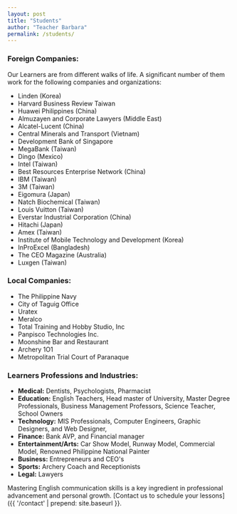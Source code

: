 ```yaml
---
layout: post
title: "Students"
author: "Teacher Barbara"
permalink: /students/
---
```



### Foreign Companies:

Our Learners are from different walks of life. A significant number of them work for the following companies and organizations:

- Linden (Korea)
- Harvard Business Review Taiwan
- Huawei Philippines (China)
- Almuzayen and Corporate Lawyers (Middle East)
- Alcatel-Lucent (China)
- Central Minerals and Transport (Vietnam)
- Development Bank of Singapore
- MegaBank (Taiwan)
- Dingo (Mexico)
- Intel (Taiwan)
- Best Resources Enterprise Network (China)
- IBM (Taiwan)
- 3M (Taiwan)
- Eigomura (Japan)
- Natch Biochemical (Taiwan)
- Louis Vuitton (Taiwan) 
- Everstar Industrial Corporation (China)
- Hitachi (Japan)
- Amex (Taiwan)
- Institute of Mobile Technology and Development (Korea)
- InProExcel (Bangladesh)
- The CEO Magazine (Australia)
- Luxgen (Taiwan) 


### Local Companies:

- The Philippine Navy
- City of Taguig Office
- Uratex
- Meralco
- Total Training and Hobby Studio, Inc
- Panpisco Technologies Inc.
- Moonshine Bar and Restaurant
- Archery 1O1
- Metropolitan Trial Court of Paranaque

### Learners Professions and Industries:

- **Medical:** Dentists, Psychologists, Pharmacist
- **Education:** English Teachers, Head master of University, Master Degree Professionals, Business Management Professors, Science Teacher, School Owners
- **Technology:** MIS Professionals, Computer Engineers, Graphic Designers, and Web Designer, 
- **Finance:** Bank AVP, and Financial manager
- **Entertainment/Arts:** Car Show Model, Runway Model, Commercial Model, Renowned Philippine National Painter
- **Business:** Entrepreneurs and CEO's
- **Sports:** Archery Coach and Receptionists
- **Legal:** Lawyers

Mastering English communication skills is a key ingredient in professional advancement and personal growth. [Contact us to schedule your lessons]({{ '/contact' | prepend: site.baseurl }}.
